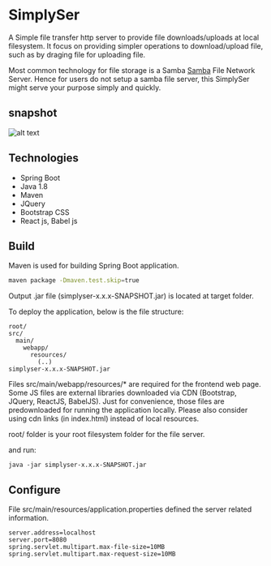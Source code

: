 # SimplySer
A Simple file transfer http server to provide file downloads/uploads at local filesystem. It focus on providing simpler operations to download/upload file, such as by draging file for uploading file.

Most common technology for file storage is a Samba [Samba](https://en.wikipedia.org/wiki/Samba_(software)) File Network Server. Hence for users do not setup a samba file server, this SimplySer might serve your purpose simply and quickly.


## snapshot
![alt text](https://github.com/AlvinHon/SimplySer/blob/master/preview.png "SimplySer Preview")

## Technologies

* Spring Boot
* Java 1.8
* Maven
* JQuery
* Bootstrap CSS
* React js, Babel js

## Build

Maven is used for building Spring Boot application.

```sh
maven package -Dmaven.test.skip=true
```

Output .jar file (simplyser-x.x.x-SNAPSHOT.jar) is located at target folder.

To deploy the application, below is the file structure:

```
root/
src/
  main/
    webapp/
      resources/
        (..)
simplyser-x.x.x-SNAPSHOT.jar
```

Files src/main/webapp/resources/* are required for the frontend web page. Some JS files are external libraries downloaded via CDN (Bootstrap, JQuery, ReactJS, BabelJS). Just for convenience, those files are predownloaded for running the application locally. Please also consider using cdn links (in index.html) instead of local resources.

root/ folder is your root filesystem folder for the file server. 


and run:

```
java -jar simplyser-x.x.x-SNAPSHOT.jar
```

## Configure

File src/main/resources/application.properties defined the server related information.

```
server.address=localhost
server.port=8080
spring.servlet.multipart.max-file-size=10MB
spring.servlet.multipart.max-request-size=10MB
```

